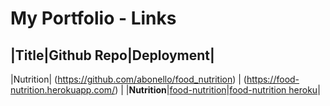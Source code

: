 # My Portfolio - Links

|Title|Github Repo|Deployment|
------------------------------
|Nutrition| (https://github.com/abonello/food_nutrition) | (https://food-nutrition.herokuapp.com/) |
|**Nutrition**|<a href="https://github.com/abonello/food_nutrition" target="_blank">food-nutrition</a>|<a href="https://food-nutrition.herokuapp.com/" target="_blank">food-nutrition heroku</a>|

